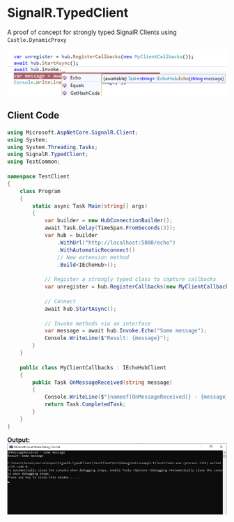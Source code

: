 # SignalR.TypedClient
A proof of concept for strongly typed SignalR Clients using `Castle.DynamicProxy`

![Intellisense on hub client](images/StronglyTyped.png)

## Client Code

```csharp
using Microsoft.AspNetCore.SignalR.Client;
using System;
using System.Threading.Tasks;
using SignalR.TypedClient;
using TestCommon;

namespace TestClient
{
    class Program
    {
        static async Task Main(string[] args)
        {
            var builder = new HubConnectionBuilder();
            await Task.Delay(TimeSpan.FromSeconds(3));
            var hub = builder
                .WithUrl("http://localhost:5000/echo")
                .WithAutomaticReconnect()
                // New extension method
                .Build<IEchoHub>();

            // Register a strongly typed class to capture callbacks
            var unregister = hub.RegisterCallbacks(new MyClientCallbacks());
            
            // Connect
            await hub.StartAsync();
            
            // Invoke methods via an interface
            var message = await hub.Invoke.Echo("Some message");
            Console.WriteLine($"Result: {message}");
        }
    }

    public class MyClientCallbacks : IEchoHubClient
    {
        public Task OnMessageReceived(string message)
        {
            Console.WriteLine($"{nameof(OnMessageReceived)} - {message}");
            return Task.CompletedTask;
        }
    }
}
```

**Output:**
![Console Output](images/ConsoleOutput.png)
